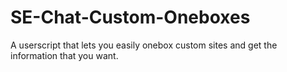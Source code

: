 # SE-Chat-Custom-Oneboxes
A userscript that lets you easily onebox custom sites and get the information that you want.

